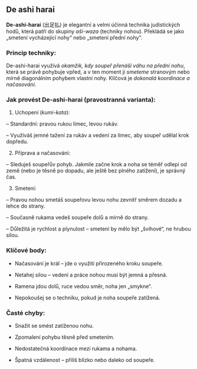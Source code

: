 
## De ashi harai

**De-ashi-harai** (出足払) je elegantní a velmi účinná technika judistických hodů, která patří do skupiny _aši-waza_ (techniky nohou). Překládá se jako „smetení vycházející nohy“ nebo „smetení přední nohy“.

### Princip techniky:

De-ashi-harai využívá *okamžik, kdy soupeř přenáší váhu na přední nohu*, která se právě pohybuje vpřed, a v ten moment ji *smeteme* stranovým nebo mírně diagonálním pohybem vlastní nohy. Klíčová je *dokonalá koordinace a načasování*.

### Jak provést De-ashi-harai (pravostranná varianta):

1. Uchopení (_kumi-kata_):

– Standardní: pravou rukou límec, levou rukáv.

– Využíváš jemné tažení za rukáv a vedení za límec, aby soupeř udělal krok dopředu.

2. Příprava a načasování:

– Sleduješ soupeřův pohyb. Jakmile začne krok a noha se téměř odlepí od země (nebo je těsně po dopadu, ale ještě bez plného zatížení), je správný čas.

3. Smetení:

– Pravou nohou smetáš soupeřovu levou nohu zevnitř směrem dozadu a lehce do strany.

– Současně rukama vedeš soupeře dolů a mírně do strany.

– Důležitá je rychlost a plynulost – smetení by mělo být „švihové“, ne hrubou silou.

### Klíčové body:

- Načasování je král – jde o využití přirozeného kroku soupeře.

- Netahej silou – vedení a práce nohou musí být jemná a přesná.

- Ramena jdou dolů, ruce vedou směr, noha jen „smykne“.

- Nepokoušej se o techniku, pokud je noha soupeře zatížená.

### Časté chyby:

- Snažit se smést zatíženou nohu.

- Zpomalení pohybu těsně před smetením.

- Nedostatečná koordinace mezi rukama a nohama.

- Špatná vzdálenost – příliš blízko nebo daleko od soupeře.

